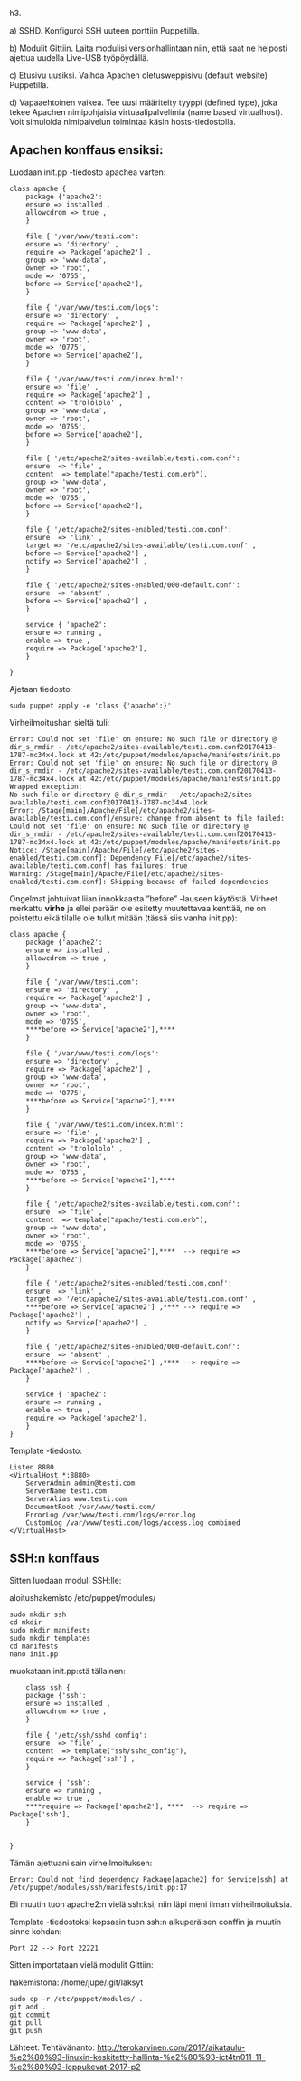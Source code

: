 h3.

a) SSHD. Konfiguroi SSH uuteen porttiin Puppetilla. 

b) Modulit Gittiin. Laita modulisi versionhallintaan niin, että saat ne helposti ajettua uudella Live-USB työpöydällä. 

c) Etusivu uusiksi. Vaihda Apachen oletusweppisivu (default website) Puppetilla. 

d) Vapaaehtoinen vaikea. Tee uusi määritelty tyyppi (defined type), joka tekee Apachen nimipohjaisia virtuaalipalvelimia (name based virtualhost). Voit simuloida nimipalvelun toimintaa käsin hosts-tiedostolla.

## Apachen konffaus ensiksi:
Luodaan init.pp -tiedosto apachea varten:

    class apache {
        package {'apache2':
        ensure => installed ,
        allowcdrom => true ,
        }

        file { '/var/www/testi.com':
        ensure => 'directory' ,
        require => Package['apache2'] ,
        group => 'www-data',
        owner => 'root',
        mode => '0755',
        before => Service['apache2'],
        }

        file { '/var/www/testi.com/logs':
        ensure => 'directory' ,
        require => Package['apache2'] ,
        group => 'www-data',
        owner => 'root',
        mode => '0775',
        before => Service['apache2'],
        }

        file { '/var/www/testi.com/index.html':
        ensure => 'file' ,
        require => Package['apache2'] ,
        content => 'trolololo' ,
        group => 'www-data',
        owner => 'root',
        mode => '0755',
        before => Service['apache2'],
        }

        file { '/etc/apache2/sites-available/testi.com.conf':
        ensure  => 'file' ,
        content  => template("apache/testi.com.erb"),
        group => 'www-data',
        owner => 'root',
        mode => '0755',
        before => Service['apache2'],
        }

        file { '/etc/apache2/sites-enabled/testi.com.conf':
        ensure  => 'link' ,
        target => '/etc/apache2/sites-available/testi.com.conf' ,
        before => Service['apache2'] ,
        notify => Service['apache2'] ,
        }

        file { '/etc/apache2/sites-enabled/000-default.conf':
        ensure  => 'absent' ,
        before => Service['apache2'] ,
        }

        service { 'apache2':
        ensure => running ,
        enable => true ,
        require => Package['apache2'],
        }

    }

Ajetaan tiedosto:

    sudo puppet apply -e 'class {'apache':}'

Virheilmoitushan sieltä tuli:

    Error: Could not set 'file' on ensure: No such file or directory @ dir_s_rmdir - /etc/apache2/sites-available/testi.com.conf20170413-1787-mc34x4.lock at 42:/etc/puppet/modules/apache/manifests/init.pp
    Error: Could not set 'file' on ensure: No such file or directory @ dir_s_rmdir - /etc/apache2/sites-available/testi.com.conf20170413-1787-mc34x4.lock at 42:/etc/puppet/modules/apache/manifests/init.pp
    Wrapped exception:
    No such file or directory @ dir_s_rmdir - /etc/apache2/sites-available/testi.com.conf20170413-1787-mc34x4.lock
    Error: /Stage[main]/Apache/File[/etc/apache2/sites-available/testi.com.conf]/ensure: change from absent to file failed: Could not set 'file' on ensure: No such file or directory @ dir_s_rmdir - /etc/apache2/sites-available/testi.com.conf20170413-1787-mc34x4.lock at 42:/etc/puppet/modules/apache/manifests/init.pp
    Notice: /Stage[main]/Apache/File[/etc/apache2/sites-enabled/testi.com.conf]: Dependency File[/etc/apache2/sites-available/testi.com.conf] has failures: true
    Warning: /Stage[main]/Apache/File[/etc/apache2/sites-enabled/testi.com.conf]: Skipping because of failed dependencies

Ongelmat johtuivat liian innokkaasta ”before” -lauseen käytöstä. Virheet merkattu ****virhe**** ja ellei perään ole esitetty muutettavaa kenttää, ne on poistettu eikä tilalle ole tullut mitään (tässä siis vanha init.pp):

    class apache {
        package {'apache2':
        ensure => installed ,
        allowcdrom => true ,
        }

        file { '/var/www/testi.com':
        ensure => 'directory' ,
        require => Package['apache2'] ,
        group => 'www-data',
        owner => 'root',
        mode => '0755',
        ****before => Service['apache2'],****
        }

        file { '/var/www/testi.com/logs':
        ensure => 'directory' ,
        require => Package['apache2'] ,
        group => 'www-data',
        owner => 'root',
        mode => '0775',
        ****before => Service['apache2'],****
        }

        file { '/var/www/testi.com/index.html':
        ensure => 'file' ,
        require => Package['apache2'] ,
        content => 'trolololo' ,
        group => 'www-data',
        owner => 'root',
        mode => '0755',
        ****before => Service['apache2'],****
        }

        file { '/etc/apache2/sites-available/testi.com.conf':
        ensure  => 'file' ,
        content  => template("apache/testi.com.erb"),
        group => 'www-data',
        owner => 'root',
        mode => '0755',
        ****before => Service['apache2'],****  --> require => Package['apache2']
        }

        file { '/etc/apache2/sites-enabled/testi.com.conf':
        ensure  => 'link' ,
        target => '/etc/apache2/sites-available/testi.com.conf' ,
        ****before => Service['apache2'] ,**** --> require => Package['apache2'] ,
        notify => Service['apache2'] ,
        }

        file { '/etc/apache2/sites-enabled/000-default.conf':
        ensure  => 'absent' ,
        ****before => Service['apache2'] ,**** --> require => Package['apache2'] ,
        }

        service { 'apache2':
        ensure => running ,
        enable => true ,
        require => Package['apache2'],
        }
    }

Template -tiedosto:

    Listen 8880 
    <VirtualHost *:8880>
        ServerAdmin admin@testi.com
        ServerName testi.com
        ServerAlias www.testi.com
        DocumentRoot /var/www/testi.com/
        ErrorLog /var/www/testi.com/logs/error.log
        CustomLog /var/www/testi.com/logs/access.log combined
    </VirtualHost>


## SSH:n konffaus

Sitten luodaan moduli SSH:lle:

aloitushakemisto /etc/puppet/modules/

    sudo mkdir ssh
    cd mkdir
    sudo mkdir manifests
    sudo mkdir templates
    cd manifests
    nano init.pp

muokataan init.pp:stä tällainen:

        class ssh {
        package {'ssh':
        ensure => installed ,
        allowcdrom => true ,
        }

        file { '/etc/ssh/sshd_config':
        ensure  => 'file' ,
        content  => template("ssh/sshd_config"),
        require => Package['ssh'] ,
        }

        service { 'ssh':
        ensure => running ,
        enable => true ,
        ****require => Package['apache2'], ****  --> require => Package['ssh'],
        }


    }

Tämän ajettuani sain virheilmoituksen:

    Error: Could not find dependency Package[apache2] for Service[ssh] at /etc/puppet/modules/ssh/manifests/init.pp:17

Eli muutin tuon apache2:n vielä ssh:ksi, niin läpi meni ilman virheilmoituksia.

Template -tiedostoksi kopsasin tuon ssh:n alkuperäisen conffin ja muutin sinne kohdan:

    Port 22 --> Port 22221

Sitten importataan vielä modulit Gittiin:

hakemistona: /home/jupe/.git/laksyt

    sudo cp -r /etc/puppet/modules/ .
    git add .
    git commit
    git pull
    git push


Lähteet: Tehtävänanto: http://terokarvinen.com/2017/aikataulu-%e2%80%93-linuxin-keskitetty-hallinta-%e2%80%93-ict4tn011-11-%e2%80%93-loppukevat-2017-p2
